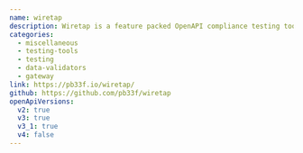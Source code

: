 ```yaml
---
name: wiretap
description: Wiretap is a feature packed OpenAPI compliance testing tool. Validate that a client and server are compliant with an OpenAPI spec. Rewrite paths, inject headers, and even host a UI locally to test an OpenAPI implementation.
categories:
  - miscellaneous
  - testing-tools
  - testing
  - data-validators
  - gateway
link: https://pb33f.io/wiretap/
github: https://github.com/pb33f/wiretap
openApiVersions:
  v2: true
  v3: true
  v3_1: true
  v4: false
---
```

